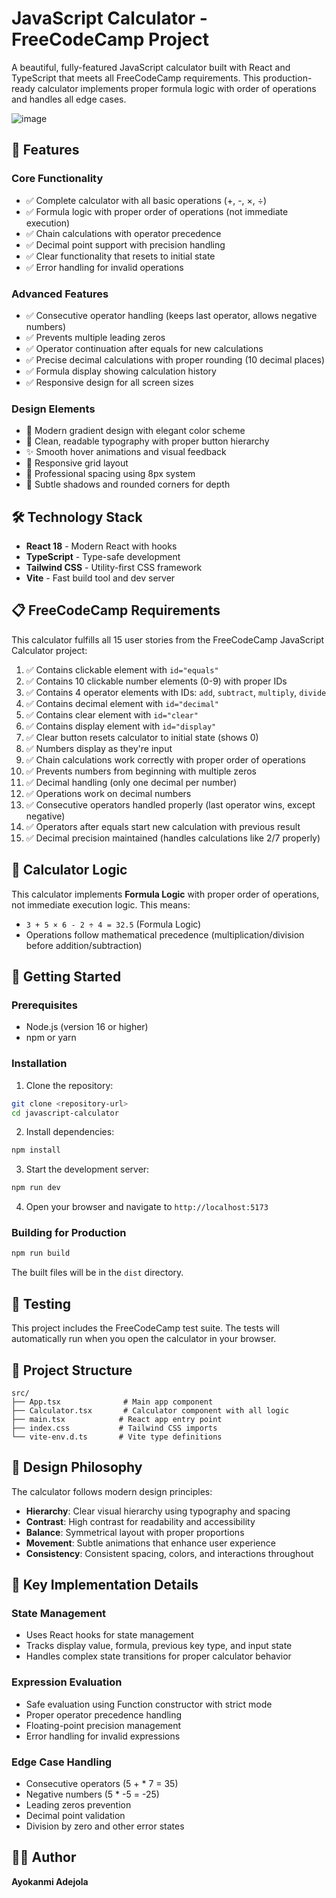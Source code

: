 # JavaScript Calculator - FreeCodeCamp Project

A beautiful, fully-featured JavaScript calculator built with React and TypeScript that meets all FreeCodeCamp requirements. This production-ready calculator implements proper formula logic with order of operations and handles all edge cases.

![image](https://github.com/user-attachments/assets/ac35a5b5-491f-4835-9f23-9ad8a6aeb583)

## 🚀 Features

### Core Functionality
- ✅ Complete calculator with all basic operations (+, -, ×, ÷)
- ✅ Formula logic with proper order of operations (not immediate execution)
- ✅ Chain calculations with operator precedence
- ✅ Decimal point support with precision handling
- ✅ Clear functionality that resets to initial state
- ✅ Error handling for invalid operations

### Advanced Features
- ✅ Consecutive operator handling (keeps last operator, allows negative numbers)
- ✅ Prevents multiple leading zeros
- ✅ Operator continuation after equals for new calculations
- ✅ Precise decimal calculations with proper rounding (10 decimal places)
- ✅ Formula display showing calculation history
- ✅ Responsive design for all screen sizes

### Design Elements
- 🎨 Modern gradient design with elegant color scheme
- 🎯 Clean, readable typography with proper button hierarchy
- ✨ Smooth hover animations and visual feedback
- 📱 Responsive grid layout
- 🎪 Professional spacing using 8px system
- 🌟 Subtle shadows and rounded corners for depth

## 🛠️ Technology Stack

- **React 18** - Modern React with hooks
- **TypeScript** - Type-safe development
- **Tailwind CSS** - Utility-first CSS framework
- **Vite** - Fast build tool and dev server

## 📋 FreeCodeCamp Requirements

This calculator fulfills all 15 user stories from the FreeCodeCamp JavaScript Calculator project:

1. ✅ Contains clickable element with `id="equals"`
2. ✅ Contains 10 clickable number elements (0-9) with proper IDs
3. ✅ Contains 4 operator elements with IDs: `add`, `subtract`, `multiply`, `divide`
4. ✅ Contains decimal element with `id="decimal"`
5. ✅ Contains clear element with `id="clear"`
6. ✅ Contains display element with `id="display"` 
7. ✅ Clear button resets calculator to initial state (shows 0)
8. ✅ Numbers display as they're input
9. ✅ Chain calculations work correctly with proper order of operations
10. ✅ Prevents numbers from beginning with multiple zeros
11. ✅ Decimal handling (only one decimal per number)
12. ✅ Operations work on decimal numbers
13. ✅ Consecutive operators handled properly (last operator wins, except negative)
14. ✅ Operators after equals start new calculation with previous result
15. ✅ Decimal precision maintained (handles calculations like 2/7 properly)

## 🎯 Calculator Logic

This calculator implements **Formula Logic** with proper order of operations, not immediate execution logic. This means:

- `3 + 5 × 6 - 2 ÷ 4 = 32.5` (Formula Logic)
- Operations follow mathematical precedence (multiplication/division before addition/subtraction)

## 🚀 Getting Started

### Prerequisites
- Node.js (version 16 or higher)
- npm or yarn

### Installation

1. Clone the repository:
```bash
git clone <repository-url>
cd javascript-calculator
```

2. Install dependencies:
```bash
npm install
```

3. Start the development server:
```bash
npm run dev
```

4. Open your browser and navigate to `http://localhost:5173`

### Building for Production

```bash
npm run build
```

The built files will be in the `dist` directory.

## 🧪 Testing

This project includes the FreeCodeCamp test suite. The tests will automatically run when you open the calculator in your browser.

## 📁 Project Structure

```
src/
├── App.tsx              # Main app component
├── Calculator.tsx       # Calculator component with all logic
├── main.tsx            # React app entry point
├── index.css           # Tailwind CSS imports
└── vite-env.d.ts       # Vite type definitions
```

## 🎨 Design Philosophy

The calculator follows modern design principles:

- **Hierarchy**: Clear visual hierarchy using typography and spacing
- **Contrast**: High contrast for readability and accessibility
- **Balance**: Symmetrical layout with proper proportions
- **Movement**: Subtle animations that enhance user experience
- **Consistency**: Consistent spacing, colors, and interactions throughout

## 🔧 Key Implementation Details

### State Management
- Uses React hooks for state management
- Tracks display value, formula, previous key type, and input state
- Handles complex state transitions for proper calculator behavior

### Expression Evaluation
- Safe evaluation using Function constructor with strict mode
- Proper operator precedence handling
- Floating-point precision management
- Error handling for invalid expressions

### Edge Case Handling
- Consecutive operators (5 + * 7 = 35)
- Negative numbers (5 * -5 = -25)
- Leading zeros prevention
- Decimal point validation
- Division by zero and other error states


## 👨‍💻 Author

**Ayokanmi Adejola**
